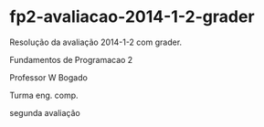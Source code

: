 fp2-avaliacao-2014-1-2-grader
=============================

Resolução da avaliação 2014-1-2 com grader.


Fundamentos de Programacao 2

Professor W Bogado

Turma eng. comp.

segunda avaliação
